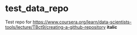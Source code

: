 # test_data_repo
Test repo for https://www.coursera.org/learn/data-scientists-tools/lecture/TBct9/creating-a-github-repository
**italic**
